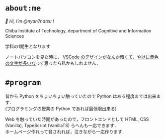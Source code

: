 # `about:me`
*👋 Hi, I’m @nyan7natsu !*

Chiba Institute of Technology, department of Cognitive and Information Sciences

学科の1期生となります

ノートパソコンを見た時に， [VSCode のデザインがなんか暗くて，やけに赤色の文字が多いな](https://horizontheme.netlify.app/)って思ったら私かもしれません．

# `#program`

昔から Python をちょいちょい触っていたので Python はある程度までは出来ます．  
(プログラミングの授業の Python であれば最低限出来る)

Web を触っていた時期があったので，フロントエンドとして HTML, CSS (Vanilla), TypeScript (VanillaTS) らへんも一応できます．  
ホームページ作れって脅されれば，泣きながら一応作ります．
